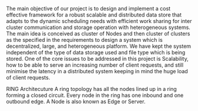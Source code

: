 The main objective of our project is to design and implement a cost effective framework for a robust scalable and distributed data store that adapts to the dynamic scheduling needs with efficient work sharing for inter cluster communication and storage operation with heterogeneous systems. The main idea is conceived as cluster of Nodes and then cluster of clusters as the specified in the requirements to design a system which is decentralized, large, and heterogeneous platform. We have kept the system independent of the type of data storage used and file type which is being stored. One of the core issues to be addressed in this project is Scalability, how to be able to serve an increasing number of client requests, and still minimise the latency in a distributed system keeping in mind the huge load of client requests.

RING Architecuture A ring topology has all the nodes lined up in a ring forming a closed circuit. Every node in the ring has one inbound and one outbound edge. A Node is also known as Edge or Server.